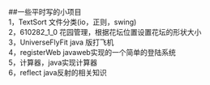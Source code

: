 ##一些平时写的小项目<br>
1，TextSort 文件分类(io，正则，swing)<br>
2，610282_1_0 花园管理，根据花坛位置设置花坛的形状大小<br>
3，UniverseFlyFit  java 版打飞机<br>
4，registerWeb javaweb实现的一个简单的登陆系统<br>
5，计算器，java实现计算器<br>
6，reflect java反射的相关知识<br>
